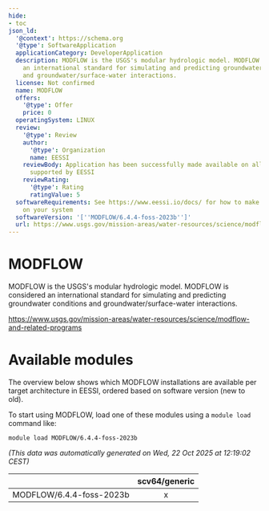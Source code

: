 ```yaml
---
hide:
- toc
json_ld:
  '@context': https://schema.org
  '@type': SoftwareApplication
  applicationCategory: DeveloperApplication
  description: MODFLOW is the USGS's modular hydrologic model. MODFLOW is considered
    an international standard for simulating and predicting groundwater conditions
    and groundwater/surface-water interactions.
  license: Not confirmed
  name: MODFLOW
  offers:
    '@type': Offer
    price: 0
  operatingSystem: LINUX
  review:
    '@type': Review
    author:
      '@type': Organization
      name: EESSI
    reviewBody: Application has been successfully made available on all architectures
      supported by EESSI
    reviewRating:
      '@type': Rating
      ratingValue: 5
  softwareRequirements: See https://www.eessi.io/docs/ for how to make EESSI available
    on your system
  softwareVersion: '[''MODFLOW/6.4.4-foss-2023b'']'
  url: https://www.usgs.gov/mission-areas/water-resources/science/modflow-and-related-programs
---
```


MODFLOW
=======


MODFLOW is the USGS's modular hydrologic model. MODFLOW is considered an international standard for simulating and predicting groundwater conditions and groundwater/surface-water interactions.

https://www.usgs.gov/mission-areas/water-resources/science/modflow-and-related-programs
# Available modules


The overview below shows which MODFLOW installations are available per target architecture in EESSI, ordered based on software version (new to old).

To start using MODFLOW, load one of these modules using a `module load` command like:

```shell
module load MODFLOW/6.4.4-foss-2023b
```

*(This data was automatically generated on Wed, 22 Oct 2025 at 12:19:02 CEST)*

| |scv64/generic|
| :---: | :---: |
|MODFLOW/6.4.4-foss-2023b|x|
